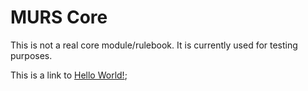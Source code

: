 # MURS Core

This is not a real core module/rulebook. It is currently used for testing purposes.

This is a link to [Hello World!](hello/world);